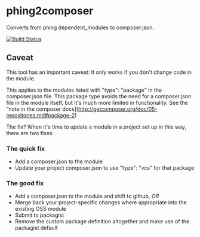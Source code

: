 phing2composer
==============

Converts from phing dependent_modules to composer.json.

[![Build Status](https://travis-ci.org/ss23/phing2composer.png)](https://travis-ci.org/ss23/phing2composer)

Caveat
------

This tool has an important caveat: It only works if you don't change code in the module.

This applies to the modules listed with "type": "package" in the composer.json file.  This package type avoids the need for a composer.json file in the module itself, but it's much more limited in functionality.  See the “note in the composer docs](http://getcomposer.org/doc/05-repositories.md#package-2)

The fix? When it's time to update a module in a project set up in this way, there are two fixes:

### The quick fix

 * Add a composer.json to the module
 * Update your project composer.json to use "type": "vcs" for that package

### The good fix

 * Add a composer.json to the module and shift to github, *OR*
 * Merge back your project-specific changes where appropriate into the existing OSS module
 * Submit to packagist
 * Remove the custom package definition altogether and make use of the packagist default

